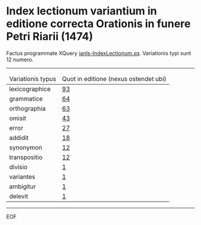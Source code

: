 # Index lectionum variantium in editione correcta Orationis in funere Petri Riarii (1474)

Factus programmate XQuery [ianls-IndexLectionum.xq](scripta/ianls-IndexLectionum.xq). Variationis typi sunt 12 numero.

---

<table>
  <thead>
    <tr>
      <td>Variationis typus</td>
      <td>Quot in editione (nexus ostendet ubi)</td>
    </tr>
  </thead>
  <tbody>
    <tr>
      <td>lexicographice</td>
      <td>
        <a href="https://croala.ffzg.unizg.hr/basex/nm-lectionum-typi/lexicographice">93</a>
      </td>
    </tr>
    <tr>
      <td>grammatice</td>
      <td>
        <a href="https://croala.ffzg.unizg.hr/basex/nm-lectionum-typi/grammatice">64</a>
      </td>
    </tr>
    <tr>
      <td>orthographia</td>
      <td>
        <a href="https://croala.ffzg.unizg.hr/basex/nm-lectionum-typi/orthographia">63</a>
      </td>
    </tr>
    <tr>
      <td>omisit</td>
      <td>
        <a href="https://croala.ffzg.unizg.hr/basex/nm-lectionum-typi/omisit">43</a>
      </td>
    </tr>
    <tr>
      <td>error</td>
      <td>
        <a href="https://croala.ffzg.unizg.hr/basex/nm-lectionum-typi/error">27</a>
      </td>
    </tr>
    <tr>
      <td>addidit</td>
      <td>
        <a href="https://croala.ffzg.unizg.hr/basex/nm-lectionum-typi/addidit">18</a>
      </td>
    </tr>
    <tr>
      <td>synonymon</td>
      <td>
        <a href="https://croala.ffzg.unizg.hr/basex/nm-lectionum-typi/synonymon">12</a>
      </td>
    </tr>
    <tr>
      <td>transpositio</td>
      <td>
        <a href="https://croala.ffzg.unizg.hr/basex/nm-lectionum-typi/transpositio">12</a>
      </td>
    </tr>
    <tr>
      <td>divisio</td>
      <td>
        <a href="https://croala.ffzg.unizg.hr/basex/nm-lectionum-typi/divisio">1</a>
      </td>
    </tr>
    <tr>
      <td>variantes</td>
      <td>
        <a href="https://croala.ffzg.unizg.hr/basex/nm-lectionum-typi/variantes">1</a>
      </td>
    </tr>
    <tr>
      <td>ambigitur</td>
      <td>
        <a href="https://croala.ffzg.unizg.hr/basex/nm-lectionum-typi/ambigitur">1</a>
      </td>
    </tr>
    <tr>
      <td>delevit</td>
      <td>
        <a href="https://croala.ffzg.unizg.hr/basex/nm-lectionum-typi/delevit">1</a>
      </td>
    </tr>
  </tbody>
</table>


---

EOF

